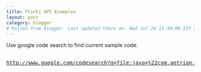 ```yaml
---
title: Flickj API Examples
layout: post
category: blogger
# Pulled from Blogger. Last updated there on: Wed Jul 28 15:40:00 IST 2010
---
```

Use google code search to find current sample code.<br /><br /><pre style="brushes:html">http://www.google.com/codesearch?q=file:java+%22com.aetrion.flickr.Flickr%22&hl=en&btnG=Search+Code<br /></pre>
